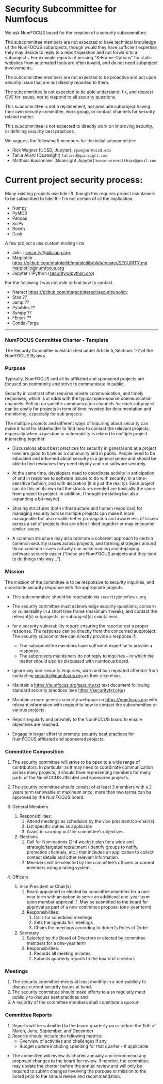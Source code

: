 # Security Subcommittee for Numfocus





We ask NumFOCUS board for the creation of a security subcommittee.




The subcommittee members are not expected to have technical knowledge of the
NumFOCUS subprojects, though would they have sufficient expertise they may
decide to reply to a report/question and not forward to a subprojects. For
example reports of missing "X-Frame-Options" for static websites from automated
tools are often invalid, and do not need subproject involvements.

The subcommittee members are not expected to be proactive and act upon security
issue that are not directly reported to them.

The subcommittee is not expected to be able understand, fix, and request CVE for
issues, nor to respond to all security questions.

This subcommittee is not a replacement, nor preclude subproject having their own
security committee, work group, or contact channels for security related matter.

This subcommittee is not expected to directly work on improving security, or
defining security best practices.


We suggest the following 5 members for the initial subcommittee:

 - Rick Wagner (UCSD, Jupyter), `rpwagner@ucsd.edu`
 - Tania Allard (Quansight) `tallard@quansight.com`
 - Matthias Bussonnier (Quansight Jupyter) `bussonniermatthias@gmail.com`


# Current project security process:

Many existing projects use tide lift, though this requires project maintainers
to be subscribed to tidelift – I'm not certain of all the implication.

- Numpy
- PyMC3
- Pandas
- SciPy
- Bokeh
- Dask

A few project s use custom mailing lists


- Julia : security@julialang.org.
- Matplotlib https://github.com/matplotlib/matplotlib/blob/master/SECURITY.md
  matplotlib@numfocus.org
- Jupyter / IPython (security@ipython.org)


For the following I was not able to find how to contact.

- Nteract https://github.com/nteract/nteract/security/policy
- Stan ??
- Jump ??
- Pytables ??
- Sympy ??
- FEnics ??
- Conda-Forge




---

### NumFOCUS Committee Charter - Template

The Security Committee is established under Article 5, Sections 1-2 of the NumFOCUS Bylaws.

### Purpose

Typically, NumFOCUS and all its affiliated and sponsored projects are focused on
community and strive to communicate in public.

Security in contrast often requires private communication, and timely responses,
which is at odds with the typical open-source communication channels. Setting up
specific communication channels for each subproject can be costly for projects
in term of time invested for documentation and monitoring, especially for
sub projects.

The multiple projects and different ways of inquiring about security can make it
hard for stakeholder to find how to contact the relevant projects; especially
when a question or vulnerability is related to multiple project interacting
together.


- Discussions about best practices for security in general and at a project
  level are good to have as a community and in public. People need to be
  educated and informed about security in a general sense and should be able to
  find resources they need deploy and run software securely.

- At the same time, developers need to coordinate activity in anticipation of
  and in response to software issues to do with security, in a time-sensitive
  fashion, and with discretion (it is just the reality). Each project can do
  this on its own but the structures needed are basically the same from project
  to project. In addition, I thought (restating but also expanding a bit maybe):

- Sharing structures (both infrastructure and human resources) for managing
  security across multiple projects can make it more manageable but also enable
  better propagation and awareness of issues across a set of projects that are
  often linked together or may encounter similar issues.

- A common structure may also promote a coherent approach to certain common
  security issues across projects, and forming strategies around those common
  issues actually can make running and deploying software securely easier
  ("these are NumFOCUS projects and they tend to do things this way...").

### Mission


The mission of the committee is to be responsive to security inquiries, and
coordinate security response with the appropriate projects. 

- This subcommittee should be reachable via `security@numfocus.org`.
- The security committee must acknowledge security questions,
  concern or vulnerability in a short time frame (maximum 1 week),
  and contact the relevant(s) subprojects, or subproject(s) maintainers.

- for a security vulnerability report: ensuring the reporter get a proper
  response. The response can be directly from the concerned subproject. The
  security subcommittee can directly provide a response if:

    - The subcommittee members have sufficient expertise to provide a response.
    - The subprojects maintainers do not reply to inquiries – in which the
      matter should also be discussed with numfocus board.

- Ignore any non-security enquiries, warn and ban repeated offender from
  contacting security@numfocus.org as their discretion.
- Maintain a https://numfocus.org/security.txt text document following standard
  security practices (see https://securitytxt.org/)
- Maintain a more generic security webpage on https://numfocus.org with relevant
  information with respect to how to contact the subcommittee or various
  projects.
- Report regularly and privately to the NumFOCUS board to ensure objectives are
  reached.
- Engage in larger effort to promote security best practices for NumFOCUS
  affiliated and sponsored projects. 

### Committee Composition



1. The security committee will strive to be open to a wide range of
   contributors. In particular as it may need to coordinate communication across
   many projects, it should have representing members for many parts of the
   NumFOCUS affiliated and sponsored projects.  

2. The security committee should consist of at least 3 members with a 2 years
   term renewable at maximum once, more than two terms can be approved by the NumFOCUS board.

3. General Members
    1. Responsibilities:
        1. Attend meetings as scheduled by the vice president/co-chair(s)
        2. List specific duties as applicable
        3. Assist in carrying out the committee’s objectives
    2. Elections
        1. Call for Nominations (2-4 weeks): plan for a wide and
            strategic/targeted recruitment (identify groups to notify, promotion
            channels, etc.) that includes an application to collect contact
            details and other relevant information.
        2. Members will be selected by the committee’s officers or current
        members using a rating system.
4. Officers
    1. Vice President or Chair(s)
        1. Board appointed or elected by committee members for a one-year
            term with an option to serve an additional one-year term upon
            member approval.
                1. May be submitted to the board for approval as part of a
                new committee proposal (one-year term)
        2. Responsibilities:
            1. Calls for scheduled meetings
            2. Sets the agenda for meetings
            3. Chairs the meetings according to Robert’s Rules of Order
    2. Secretary
        1. Selected by the Board of Directors or elected by committee
            members for a one-year term
        2. Responsibilities:
            1. Records all meeting minutes
            2. Submits quarterly reports to the board of directors
### Meetings

1. The security committee meets at least monthly in a non-publicly to discuss
   current security issues at hand.
2. The security committee should make efforts to also regularly meet publicly to
   discuss best practices and
2. A majority of the committee members shall constitute a quorum.

### Committee Reports

1. Reports will be submitted to the board quarterly on or before the 15th of March, June, September, and December
2. Reports should include the following metrics:
    - Overview of activities and challenges if any
    - Budget update including spending for that quarter - if applicable



* The committee will review its charter annually and recommend any proposed changes to the board for review. If needed, the committee may update the charter before the annual review and will only be required to submit changes involving the purpose or mission to the board prior to the annual review and recommendation.


